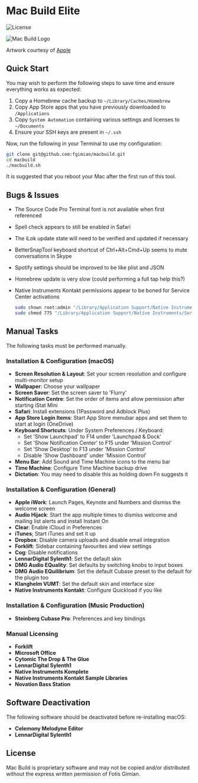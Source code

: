 # Mac Build Elite

![License](https://img.shields.io/badge/license-Proprietary-blue.svg)

![Mac Build Logo](https://raw.githubusercontent.com/fgimian/macbuild/master/images/macbuild-logo.png)

Artwork courtesy of [Apple](http://www.apple.com)

## Quick Start

You may wish to perform the following steps to save time and ensure everything
works as expected:

1. Copy a Homebrew cache backup to `~/Library/Caches/Homebrew`
2. Copy App Store apps that you have previously downloaded to `/Applications`
3. Copy `System Automation` containing various settings and licenses to `~/Documents`
4. Ensure your SSH keys are present in `~/.ssh`

Now, run the following in your Terminal to use my configuration:

```bash
git clone git@github.com:fgimian/macbuild.git
cd macbuild
./macbuild.sh
```

It is suggested that you reboot your Mac after the first run of this tool.

## Bugs & Issues

* The Source Code Pro Terminal font is not available when first referenced
* Spell check appears to still be enabled in Safari
* The iLok update state will need to be verified and updated if necessary
* BetterSnapTool keyboard shortcut of Ctrl+Alt+Cmd+Up seems to mute conversations in Skype
* Spotify settings should be improved to be like plist and JSON
* Homebrew update is very slow (could performing a full tap help this?)
* Native Instruments Kontakt permissions appear to be boned for Service Center activations

    ```bash
    sudo chown root:admin "/Library/Application Support/Native Instruments/Service Center"
    sudo chmod 775 "/Library/Application Support/Native Instruments/Service Center"
    ```

## Manual Tasks

The following tasks must be performed manually.

### Installation & Configuration (macOS)

* **Screen Resolution & Layout**: Set your screen resolution and configure multi-monitor setup
* **Wallpaper**: Choose your wallpaper
* **Screen Saver**: Set the screen saver to 'Flurry'
* **Notification Centre**: Set the order of items and allow permission after starting iStat Mini
* **Safari**: Install extensions (1Password and Adblock Plus)
* **App Store Login Items**: Start App Store menubar apps and set them to start
  at login (OneDrive)
* **Keyboard Shortcuts**: Under System Preferences / Keyboard:
    - Set 'Show Launchpad' to F14 under 'Launchpad & Dock'
    - Set 'Show Notification Center' to F15 under 'Mission Control'
    - Set 'Show Desktop' to F13 under 'Mission Control'
    - Disable 'Show Dashboard' under 'Mission Control'
* **Menu Bar**: Add Sound and Time Machine icons to the menu bar
* **Time Machine**: Configure Time Machine backup drive
* **Dictation**: You may need to disable this as holding down Fn suggests it

### Installation & Configuration (General)

* **Apple iWork**: Launch Pages, Keynote and Numbers and dismiss the welcome
  screen
* **Audio Hijack**: Start the app multiple times to dismiss welcome and mailing
  list alerts and install Instant On
* **Clear**: Enable iCloud in Preferences
* **iTunes**; Start iTunes and set it up
* **Dropbox**: Disable camera uploads and disable email integration
* **Forklift**: Sidebar containing favourites and view settings
* **Cog**: Disable notifications
* **LennarDigital Sylenth1**: Set the default skin
* **DMG Audio EQuality**: Set defaults by switching knobs to input boxes
* **DMG Audio EQuilibrium**: Set the default Cubase preset to the default for the plugin too
* **Klanghelm VUMT**: Set the default skin and interface size
* **Native Instruments Kontakt**: Configure Quickload if you like

### Installation & Configuration (Music Production)

* **Steinberg Cubase Pro**: Preferences and key bindings

### Manual Licensing

* **Forklift**
* **Microsoft Office**
* **Cytomic The Drop & The Glue**
* **LennarDigital Sylenth1**
* **Native Instruments Komplete**
* **Native Instruments Kontakt Sample Libraries**
* **Novation Bass Station**

## Software Deactivation

The following software should be deactivated before re-installing macOS:

* **Celemony Melodyne Editor**
* **LennarDigital Sylenth1**

## License

Mac Build is proprietary software and may not be copied and/or distributed
without the express written permission of Fotis Gimian.
